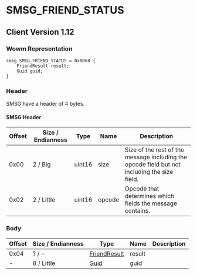 # SMSG_FRIEND_STATUS
## Client Version 1.12

### Wowm Representation
```rust,ignore
smsg SMSG_FRIEND_STATUS = 0x0068 {
    FriendResult result;
    Guid guid;
}
```
### Header
SMSG have a header of 4 bytes.

#### SMSG Header
| Offset | Size / Endianness | Type   | Name   | Description |
| ------ | ----------------- | ------ | ------ | ----------- |
| 0x00   | 2 / Big           | uint16 | size   | Size of the rest of the message including the opcode field but not including the size field.|
| 0x02   | 2 / Little        | uint16 | opcode | Opcode that determines which fields the message contains.|
### Body
| Offset | Size / Endianness | Type | Name | Description |
| ------ | ----------------- | ---- | ---- | ----------- |
| 0x04 | ? / - | [FriendResult](friendresult.md) | result |  |
| - | 8 / Little | [Guid](../spec/packed-guid.md) | guid |  |
